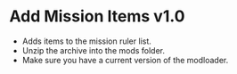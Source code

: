 # Add Mission Items v1.0

- Adds items to the mission ruler list.
- Unzip the archive into the mods folder.
- Make sure you have a current version of the modloader.
